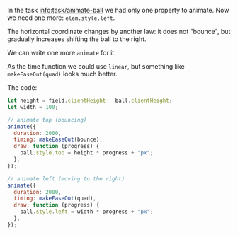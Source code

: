 In the task <info:task/animate-ball> we had only one property to animate. Now we need one more: `elem.style.left`.

The horizontal coordinate changes by another law: it does not "bounce", but gradually increases shifting the ball to the right.

We can write one more `animate` for it.

As the time function we could use `linear`, but something like `makeEaseOut(quad)` looks much better.

The code:

```js
let height = field.clientHeight - ball.clientHeight;
let width = 100;

// animate top (bouncing)
animate({
  duration: 2000,
  timing: makeEaseOut(bounce),
  draw: function (progress) {
    ball.style.top = height * progress + "px";
  },
});

// animate left (moving to the right)
animate({
  duration: 2000,
  timing: makeEaseOut(quad),
  draw: function (progress) {
    ball.style.left = width * progress + "px";
  },
});
```
